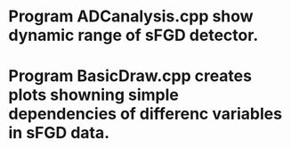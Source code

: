 # Program ADCanalysis.cpp show dynamic range of sFGD detector.
# Program BasicDraw.cpp creates plots showning simple dependencies of differenc variables in sFGD data.
